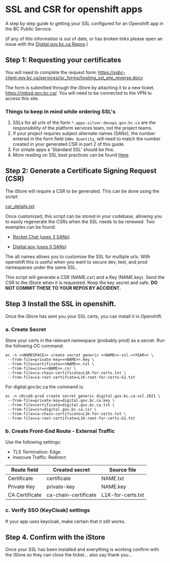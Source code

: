 # SSL and CSR for openshift apps
A step by step guide to getting your SSL configured for an Openshift app in the BC Public Service.

(if any of this information is out of date, or has broken links please open an issue with the [Digital.gov.bc.ca Repos](https://github.com/bcgov/digital.gov.bc.ca).)

## Step 1: Requesting your certificates

You will need to complete the request form: https://ssbc-client.gov.bc.ca/services/isr_forms/hosting_ssl_site_reverse.docx

The form is submitted through the iStore by attaching it to a new ticket. https://imbsd.gov.bc.ca/.  You will need to be connected to the VPN to access this site.

### Things to keep in mind while ordering SSL's

1) SSLs for all urls of the form `*.apps.silver.devops.gov.bc.ca` are the responsibility of the platform services team, not the project teams.
2) If your project requires subject alternate names (SANs), the number entered in the form field `SANs Quantity`, will need to match the number created in your generated CSR in part 2 of this guide.
3) For simple apps a 'Standard SSL' should be fine.
4) More reading on SSL best practices can be found [Here](https://ssbc-client.gov.bc.ca/services/SSLCert/documents/Best_Practices_SSL_Certificates.pdf).

## Step 2:  Generate a Certificate Signing Request (CSR) 

The iStore will require a CSR to be generated. This can be done using the script:

[csr_details.txt](./csr_details.txt)

Once customized, this script can be stored in your codebase, allowing you to easily regenerate the CSRs when the SSL needs to be renewed.  Two examples can be found:
- [Rocket Chat (uses 3 SANs)](https://github.com/bcgov/rocketchat/blob/master/docs/csr_details.txt)

- [Digital.gov (uses 0 SANs)](https://github.com/bcgov/digital.gov.bc.ca/blob/develop/docs/csr_details.txt)

The alt names allows you to customise the SSL for multiple urls. With openshift this is useful when you want to secure dev, test, and prod namespaces under the same SSL.

This script will generate a CSR (NAME.csr) and a Key (NAME.key).  Send the CSR to the iStore when it is requested.  Keep the key secret and safe. **DO NOT COMMIT THESE TO YOUR REPOS BY ACCIDENT.**

## Step 3 Install the SSL in openshift.

Once the iStore has sent you your SSL certs, you can install it in Openshift. 

### a. Create Secret
Store your certs in the relevant namespace (probably prod) as a secret. Run the following OC command:
```
oc -n <<NAMESPACE>> create secret generic <<NAME>>-ssl.<<YEAR>> \
 --from-file=private-key=<<NAME>>.key \
 --from-file=certificate=<<NAME>>.txt \
 --from-file=csr=<<NAME>>.csr \
 --from-file=ca-chain-certificate=L1K-for-certs.txt \
 --from-file=ca-root-certifcate=L1K-root-for-certs-G2.txt
```
For digital.gov.bc.ca the command is:
```
oc -n c0cce6-prod create secret generic digital.gov.bc.ca-ssl.2021 \
 --from-file=private-key=digital.gov.bc.ca.key \
 --from-file=certificate=digital.gov.bc.ca.txt \
 --from-file=csr=digital.gov.bc.ca.csr \
 --from-file=ca-chain-certificate=L1K-for-certs.txt \
 --from-file=ca-root-certifcate=L1K-root-for-certs-G2.txt
 ```

### b. Create Front-End Route - External Traffic

Use the following settings:

* TLS Termination: Edge
* Insecure Traffic: Redirect

| Route field    | Created secret          | Source file                      |
| -------------- | ----------------------- |--------------------------------- |
| Certificate    | certificate             | NAME.txt                         | 
| Private Key    | private-key             | NAME.key                         | 
| CA Certificate | ca-chain-certificate    | L1K-for-certs.txt                | 


### c. Verify SSO (KeyCloak) settings

If your app uses keycloak, make certain that it still works.

## Step 4. Confirm with the iStore
Once your SSL has been installed and everything is working confirm with the iStore so they can close the ticket... also say thank you... 
